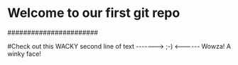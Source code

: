 # Welcome to our first git repo

#######################

#Check out this WACKY second line of text -------> ;-) <------ Wowza! A winky face!
